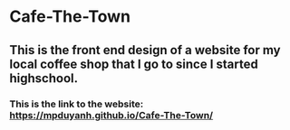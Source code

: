 # Cafe-The-Town
## This is the front end design of a website for my local coffee shop that I go to since I started highschool.
### This is the link to the website: https://mpduyanh.github.io/Cafe-The-Town/
